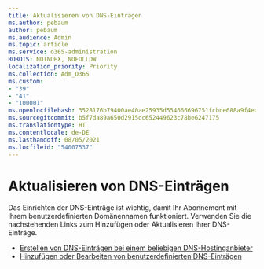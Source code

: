 ```yaml
---
title: Aktualisieren von DNS-Einträgen
ms.author: pebaum
author: pebaum
ms.audience: Admin
ms.topic: article
ms.service: o365-administration
ROBOTS: NOINDEX, NOFOLLOW
localization_priority: Priority
ms.collection: Adm_O365
ms.custom:
- "39"
- "41"
- "100001"
ms.openlocfilehash: 3528176b79400ae40ae25935d554666696751fcbce688a9f4edcb926e777fb7f
ms.sourcegitcommit: b5f7da89a650d2915dc652449623c78be6247175
ms.translationtype: HT
ms.contentlocale: de-DE
ms.lasthandoff: 08/05/2021
ms.locfileid: "54007537"
---
```

# <a name="update-dns-records"></a>Aktualisieren von DNS-Einträgen

Das Einrichten der DNS-Einträge ist wichtig, damit Ihr Abonnement mit Ihrem benutzerdefinierten Domänennamen funktioniert. Verwenden Sie die nachstehenden Links zum Hinzufügen oder Aktualisieren Ihrer DNS-Einträge.
  
- [Erstellen von DNS-Einträgen bei einem beliebigen DNS-Hostinganbieter](https://docs.microsoft.com/microsoft-365/admin/get-help-with-domains/create-dns-records-at-any-dns-hosting-provider)  
- [Hinzufügen oder Bearbeiten von benutzerdefinierten DNS-Einträgen](https://docs.microsoft.com/microsoft-365/admin/dns/add-or-edit-custom-dns-records)